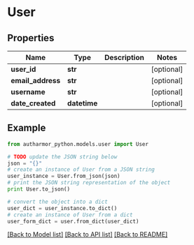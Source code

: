 # User


## Properties
Name | Type | Description | Notes
------------ | ------------- | ------------- | -------------
**user_id** | **str** |  | [optional] 
**email_address** | **str** |  | [optional] 
**username** | **str** |  | [optional] 
**date_created** | **datetime** |  | [optional] 

## Example

```python
from autharmor_python.models.user import User

# TODO update the JSON string below
json = "{}"
# create an instance of User from a JSON string
user_instance = User.from_json(json)
# print the JSON string representation of the object
print User.to_json()

# convert the object into a dict
user_dict = user_instance.to_dict()
# create an instance of User from a dict
user_form_dict = user.from_dict(user_dict)
```
[[Back to Model list]](../README.md#documentation-for-models) [[Back to API list]](../README.md#documentation-for-api-endpoints) [[Back to README]](../README.md)


